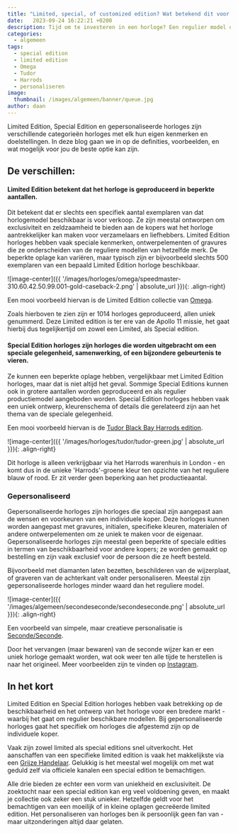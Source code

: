 ```yaml
---
title: "Limited, special, of customized edition? Wat betekend dit voor horloges?"
date:   2023-09-24 16:22:21 +0200
description: Tijd om te investeren in een horloge? Een regulier model of een Limited, special, of customized edition? Lees snel verder en ken de verschillen!
categories:
  - algemeen
tags:
  - special edition
  - limited edition
  - Omega
  - Tudor
  - Harrods
  - personaliseren
image: 
  thumbnail: /images/algemeen/banner/queue.jpg
author: daan
---
```

Limited Edition, Special Edition en gepersonaliseerde horloges zijn verschillende categorieën horloges met elk hun eigen kenmerken en doelstellingen. In deze blog gaan we in op de definities, voorbeelden, en wat mogelijk voor jou de beste optie kan zijn.

## De verschillen:
#### Limited Edition betekent dat het horloge is geproduceerd in beperkte aantallen. 
Dit betekent dat er slechts een specifiek aantal exemplaren van dat horlogemodel beschikbaar is voor verkoop. Ze zijn meestal ontworpen om exclusiviteit en zeldzaamheid te bieden aan de kopers wat het horloge aantrekkelijker kan maken voor verzamelaars en liefhebbers. Limited Edition horloges hebben vaak speciale kenmerken, ontwerpelementen of gravures die ze onderscheiden van de reguliere modellen van hetzelfde merk. De beperkte oplage kan variëren, maar typisch zijn er bijvoorbeeld slechts 500 exemplaren van een bepaald Limited Edition horloge beschikbaar. 

![image-center]({{ '/images/horloges/omega/speedmaster-310.60.42.50.99.001-gold-caseback-2.png' | absolute_url }}){: .align-right}

Een mooi voorbeeld hiervan is de Limited Edition collectie van [Omega](https://www.omegawatches.com/suggestions/omega-limited-edition-watches). 

Zoals hierboven te zien zijn er 1014 horloges geproduceerd, allen uniek genummerd. Deze Limited edition is ter ere van de Apollo 11 missie, het gaat hierbij dus tegelijkertijd om zowel een Limited, als Special edition.

#### Special Edition horloges zijn horloges die worden uitgebracht om een speciale gelegenheid, samenwerking, of een bijzondere gebeurtenis te vieren.
Ze kunnen een beperkte oplage hebben, vergelijkbaar met Limited Edition horloges, maar dat is niet altijd het geval. Sommige Special Editions kunnen ook in grotere aantallen worden geproduceerd en als regulier productiemodel aangeboden worden. Special Edition horloges hebben vaak een uniek ontwerp, kleurenschema of details die gerelateerd zijn aan het thema van de speciale gelegenheid.

Een mooi voorbeeld hiervan is de [Tudor Black Bay Harrods edition](https://www.harrods.com/en-gb/shopping/tudor-black-bay-harrods-exclusive-stainless-steel-automatic-watch-41mm-16318774). 

![image-center]({{ '/images/horloges/tudor/tudor-green.jpg' | absolute_url }}){: .align-right}

Dit horloge is alleen verkrijgbaar via het Harrods warenhuis in London - en komt dus in de unieke 'Harrods'-groene kleur ten opzichte van het reguliere blauw of rood. Er zit verder geen beperking aan het productieaantal.

### Gepersonaliseerd
Gepersonaliseerde horloges zijn horloges die speciaal zijn aangepast aan de wensen en voorkeuren van een individuele koper. Deze horloges kunnen worden aangepast met gravures, initialen, specifieke kleuren, materialen of andere ontwerpelementen om ze uniek te maken voor de eigenaar. Gepersonaliseerde horloges zijn meestal geen beperkte of speciale edities in termen van beschikbaarheid voor andere kopers; ze worden gemaakt op bestelling en zijn vaak exclusief voor de persoon die ze heeft besteld. 

Bijvoorbeeld met diamanten laten bezetten, beschilderen van de wijzerplaat, of graveren van de achterkant valt onder personaliseren. Meestal zijn gepersonaliseerde horloges minder waard dan het reguliere model.

![image-center]({{ '/images/algemeen/secondeseconde/secondeseconde.png' | absolute_url }}){: .align-right}

Een voorbeeld van simpele, maar creatieve personalisatie is [Seconde/Seconde](https://seconde-seconde.com/). 

Door het vervangen (maar bewaren) van de seconde wijzer kan er een uniek horloge gemaakt worden, wat ook weer ten alle tijde te herstellen is naar het origineel. Meer voorbeelden zijn te vinden op [Instagram](https://www.instagram.com/secondeseconde/).

## In het kort
Limited Edition en Special Edition horloges hebben vaak betrekking op de beschikbaarheid en het ontwerp van het horloge voor een bredere markt - waarbij het gaat om regulier beschikbare modellen. Bij gepersonaliseerde horloges gaat het specifiek om horloges die afgestemd zijn op de individuele koper. 

Vaak zijn zowel limited als special editions snel uitverkocht. Het aanschaffen van een specifieke limited edition is vaak het makkelijkste via een [Grijze Handelaar](/algemeen/grijze-dealers). Gelukkig is het meestal wel mogelijk om met wat geduld zelf via officiele kanalen een special edition te bemachtigen. 

Alle drie bieden ze echter een vorm van uniekheid en exclusiviteit. De zoektocht naar een special edition kan erg veel voldoening geven, en maakt je collectie ook zeker een stuk unieker. Hetzelfde geldt voor het bemachtigen van een moeilijk of in kleine oplagen gecreëerde limited edition. Het personaliseren van horloges ben ik persoonlijk geen fan van - maar uitzonderingen altijd daar gelaten.
